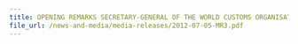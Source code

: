 ```yaml
---
title: OPENING REMARKS SECRETARY-GENERAL OF THE WORLD CUSTOMS ORGANISATIONS, MR KUNIO MIKURAYA,TO THE JOINT CONFERENCE ENHANCING AIR CARGO SECURITY AND FACILITATION
file_url: /news-and-media/media-releases/2012-07-05-MR3.pdf
---
```

